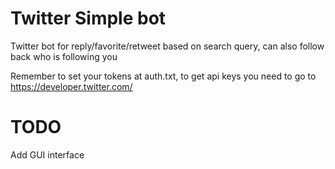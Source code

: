 # Twitter Simple bot
 Twitter bot for reply/favorite/retweet based on search query, can also follow back who is following you
 
 Remember to set your tokens at auth.txt, to get api keys you need to go to https://developer.twitter.com/

# TODO
 Add GUI interface

